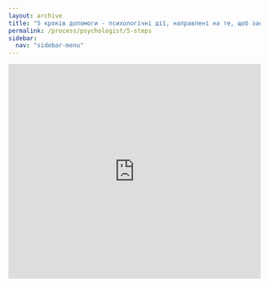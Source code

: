 ```yaml
---
layout: archive
title: "5 кроків допомоги - психологічні дії, направлені на те, щоб заспокоїти людину"
permalink: /process/psychologist/5-steps
sidebar:
  nav: "sidebar-menu"
---
```


<div style="left: 0; width: 100%; height: 0; position: relative; padding-bottom: 85.0847%;"><iframe src="https://drive.google.com/file/d/1yeNbEGd-mMlptiH9nW5VmwkibT6_keHv/preview" style="border: 0; top: 0; left: 0; width: 100%; height: 100%; position: absolute;" allowfullscreen></iframe></div>

